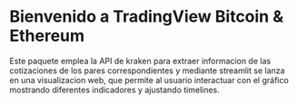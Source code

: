 # Bienvenido a TradingView Bitcoin & Ethereum

Este paquete emplea la API de kraken para extraer informacion de las cotizaciones de los pares correspondientes y mediante streamlit se lanza en una visualizacion web, que permite al usuario interactuar con el gráfico mostrando diferentes indicadores
y ajustando timelines.